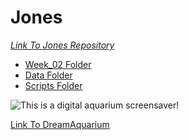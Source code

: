 # Jones 
[_Link To Jones Repository_](https://github.com/Biol551-CSUN/Jones)  
* [Week_02 Folder](https://github.com/Biol551-CSUN/Jones/tree/main/Week_02)
 * [Data Folder](https://github.com/Biol551-CSUN/Jones/tree/main/Week_02/Data)
 * [Scripts Folder](https://github.com/Biol551-CSUN/Jones/tree/main/Week_02/Scripts)
  
![This is a digital aquarium screensaver!][DreamAquarium]

[DreamAquarium]: https://dreamaquarium.com/images/moss_angeles_1024_B.jpg

[Link To DreamAquarium](https://dreamaquarium.com/)
